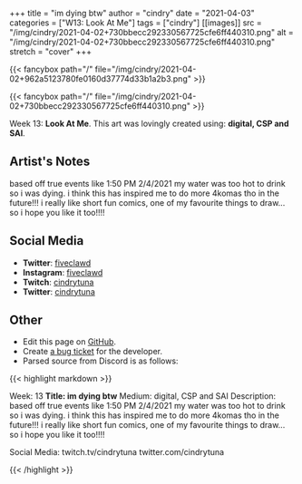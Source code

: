 +++
title =       "im dying btw"
author =      "cindry"
date =        "2021-04-03"
categories =  ["W13: Look At Me"]
tags =        ["cindry"]
[[images]]
                      src = "/img/cindry/2021-04-02+730bbecc292330567725cfe6ff440310.png"
                      alt = "/img/cindry/2021-04-02+730bbecc292330567725cfe6ff440310.png"
                      stretch = "cover"
+++


{{< fancybox path="/" file="/img/cindry/2021-04-02+962a5123780fe0160d37774d33b1a2b3.png" >}}

{{< fancybox path="/" file="/img/cindry/2021-04-02+730bbecc292330567725cfe6ff440310.png" >}}


Week 13: **Look At Me**. This art was lovingly created using: **digital, CSP and SAI**.

## Artist's Notes

based off true events like 1:50 PM 2/4/2021
my water was too hot to drink so i was dying.
i think this has inspired me to do more 4komas tho in the future!!! i really like short fun comics, one of my favourite things to draw... so i hope you like it too!!!!

## Social Media

- **Twitter**: [fiveclawd]()
- **Instagram**: [fiveclawd]()
- **Twitch**: [cindrytuna]()
- **Twitter**: [cindrytuna]()


## Other

- Edit this page on [GitHub](https://github.com/teaminkling/web-refresh/edit/main/blog/content/blog/cindry-week-13-4534.md).
- Create [a bug ticket](https://github.com/teaminkling/web-refresh/issues/new?assignees=&labels=bug&template=problem-report.md&title=) for the developer.
- Parsed source from Discord is as follows:

{{< highlight markdown >}}



Week: 13
**Title:  im dying btw**
Medium: digital, CSP and SAI
Description: 
based off true events like 1:50 PM 2/4/2021
my water was too hot to drink so i was dying.
i think this has inspired me to do more 4komas tho in the future!!! i really like short fun comics, one of my favourite things to draw... so i hope you like it too!!!!

Social Media:
twitch.tv/cindrytuna
twitter.com/cindrytuna

{{< /highlight >}}